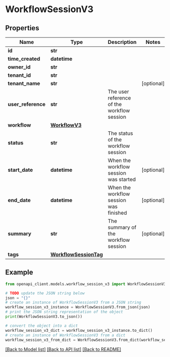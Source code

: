 # WorkflowSessionV3


## Properties

Name | Type | Description | Notes
------------ | ------------- | ------------- | -------------
**id** | **str** |  | 
**time_created** | **datetime** |  | 
**owner_id** | **str** |  | 
**tenant_id** | **str** |  | 
**tenant_name** | **str** |  | [optional] 
**user_reference** | **str** | The user reference of the workflow session | 
**workflow** | [**WorkflowV3**](WorkflowV3.md) |  | 
**status** | **str** | The status of the workflow session | 
**start_date** | **datetime** | When the workflow session was started | [optional] 
**end_date** | **datetime** | When the workflow session was finished | [optional] 
**summary** | **str** | The summary of the workflow session | [optional] 
**tags** | [**WorkflowSessionTag**](WorkflowSessionTag.md) |  | 

## Example

```python
from openapi_client.models.workflow_session_v3 import WorkflowSessionV3

# TODO update the JSON string below
json = "{}"
# create an instance of WorkflowSessionV3 from a JSON string
workflow_session_v3_instance = WorkflowSessionV3.from_json(json)
# print the JSON string representation of the object
print(WorkflowSessionV3.to_json())

# convert the object into a dict
workflow_session_v3_dict = workflow_session_v3_instance.to_dict()
# create an instance of WorkflowSessionV3 from a dict
workflow_session_v3_from_dict = WorkflowSessionV3.from_dict(workflow_session_v3_dict)
```
[[Back to Model list]](../README.md#documentation-for-models) [[Back to API list]](../README.md#documentation-for-api-endpoints) [[Back to README]](../README.md)


